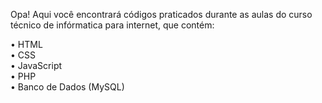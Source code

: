 Opa! Aqui você encontrará códigos praticados durante as aulas do curso técnico de infórmatica para internet, que contém:

• HTML \
• CSS \
• JavaScript \
• PHP \
• Banco de Dados (MySQL)

